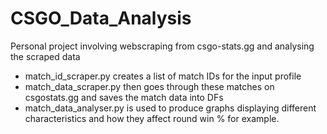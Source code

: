 # CSGO_Data_Analysis
Personal project involving webscraping from csgo-stats.gg and analysing the scraped data


- match_id_scraper.py creates a list of match IDs for the input profile
- match_data_scraper.py then goes through these matches on csgostats.gg and saves the match data into DFs
- match_data_analyser.py is used to produce graphs displaying different characteristics and how they affect round win % for example.
